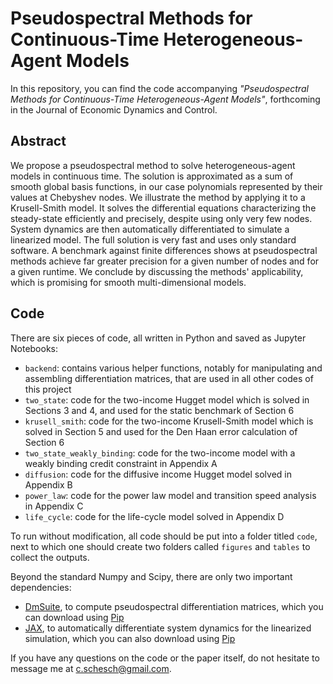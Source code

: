 # Pseudospectral Methods for Continuous-Time Heterogeneous-Agent Models

In this repository, you can find the code accompanying _"Pseudospectral Methods for Continuous-Time Heterogeneous-Agent Models"_, forthcoming in the Journal of Economic Dynamics and Control.

## Abstract

We propose a pseudospectral method to solve heterogeneous-agent models in continuous time. The solution is approximated as a sum of smooth global basis functions, in our case polynomials represented by their values at Chebyshev nodes. We illustrate the method by applying it to a Krusell-Smith model. It solves the differential equations characterizing the steady-state efficiently and precisely, despite using only very few nodes. System dynamics are then automatically differentiated to simulate a linearized model. The full solution is very fast and uses only standard software. A benchmark against finite differences shows at pseudospectral methods achieve far greater precision for a given number of nodes and for a given runtime. We conclude by discussing the methods' applicability, which is promising for smooth multi-dimensional models.

## Code

There are six pieces of code, all written in Python and saved as Jupyter Notebooks:
* `backend`: contains various helper functions, notably for manipulating and assembling differentiation matrices, that are used in all other codes of this project
* `two_state`: code for the two-income Hugget model which is solved in Sections 3 and 4, and used for the static benchmark of Section 6
* `krusell_smith`: code for the two-income Krusell-Smith model which is solved in Section 5 and used for the Den Haan error calculation of Section 6
* `two_state_weakly_binding`: code for the two-income model with a weakly binding credit constraint in Appendix A
* `diffusion`: code for the diffusive income Hugget model solved in Appendix B
* `power_law`: code for the power law model and transition speed analysis in Appendix C
* `life_cycle`: code for the life-cycle model solved in Appendix D

To run without modification, all code should be put into a folder titled `code`, next to which one should create two folders called `figures` and `tables` to collect the outputs.

Beyond the standard Numpy and Scipy, there are only two important dependencies:
* [DmSuite](https://github.com/labrosse/dmsuite), to compute pseudospectral differentiation matrices, which you can download using [Pip](https://pypi.org/project/dmsuite/)
* [JAX](https://github.com/google/jax/), to automatically differentiate system dynamics for the linearized simulation, which you can also download using [Pip](https://pypi.org/project/jax/)

If you have any questions on the code or the paper itself, do not hesitate to message me at c.schesch@gmail.com.